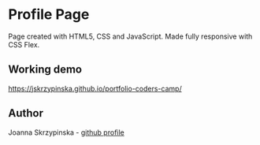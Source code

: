# Profile Page

Page created with HTML5, CSS and JavaScript.
Made fully responsive with CSS Flex.

## Working demo

https://jskrzypinska.github.io/portfolio-coders-camp/

## Author

Joanna Skrzypinska - [github profile](https://github.com/jskrzypinska)



